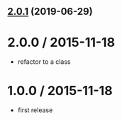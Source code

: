 ## [2.0.1](https://github.com/mljs/kernel-polynomial/compare/v2.0.0...v2.0.1) (2019-06-29)



2.0.0 / 2015-11-18
==================

* refactor to a class

1.0.0 / 2015-11-18
==================

* first release
